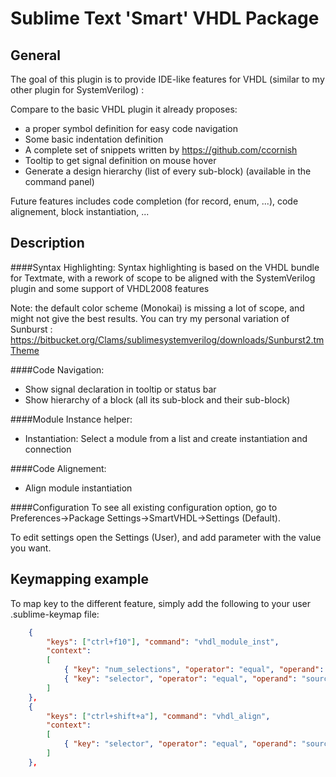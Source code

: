 Sublime Text 'Smart' VHDL Package
==================================


General
-----------

The goal of this plugin is to provide IDE-like features for VHDL (similar to my other plugin for SystemVerilog) :


Compare to the basic VHDL plugin it already proposes:

 - a proper symbol definition for easy code navigation
 - Some basic indentation definition
 - A complete set of snippets written by https://github.com/ccornish
 - Tooltip to get signal definition on mouse hover
 - Generate a design hierarchy (list of every sub-block) (available in the command panel)

Future features includes code completion (for record, enum, ...), code alignement, block instantiation, ...


Description
-----------

####Syntax Highlighting:
Syntax highlighting is based on the VHDL bundle for Textmate, with a rework of scope to be aligned with the SystemVerilog plugin and some support of VHDL2008 features

Note: the default color scheme (Monokai) is missing a lot of scope, and might not give the best results.
You can try my personal variation of Sunburst : https://bitbucket.org/Clams/sublimesystemverilog/downloads/Sunburst2.tmTheme


####Code Navigation:

 * Show signal declaration in tooltip or status bar
 * Show hierarchy of a block (all its sub-block and their sub-block)


####Module Instance helper:

 * Instantiation: Select a module from a list and create instantiation and connection


####Code Alignement:

 * Align module instantiation


####Configuration
To see all existing configuration option, go to Preferences->Package Settings->SmartVHDL->Settings (Default).

To edit settings open the Settings (User), and add parameter with the value you want.


Keymapping example
------------------

To map key to the different feature, simply add the following to your user .sublime-keymap file:

```json
	{
		"keys": ["ctrl+f10"], "command": "vhdl_module_inst",
		"context":
		[
			{ "key": "num_selections", "operator": "equal", "operand": 1 },
			{ "key": "selector", "operator": "equal", "operand": "source.vhdl"}
		]
	},
	{
		"keys": ["ctrl+shift+a"], "command": "vhdl_align",
		"context":
		[
			{ "key": "selector", "operator": "equal", "operand": "source.vhdl"}
		]
	},


```